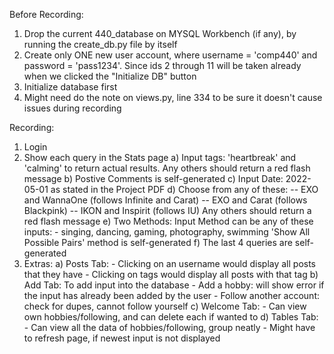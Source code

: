 Before Recording:
1) Drop the current 440_database on MYSQL Workbench (if any), by running the create_db.py file by itself
2) Create only ONE new user account, where username = 'comp440' and password = 'pass1234'. Since ids 2 through 11 will be taken already when we clicked the "Initialize DB" button
3) Initialize database first
4) Might need do the note on views.py, line 334 to be sure it doesn't cause issues during recording

Recording:
1) Login
2) Show each query in the Stats page
    a) Input tags: 'heartbreak' and 'calming' to return actual results. 
        Any others should return a red flash message
    b) Postive Comments is self-generated
    c) Input Date: 2022-05-01 as stated in the Project PDF
    d) Choose from any of these:
        -- EXO and WannaOne (follows Infinite and Carat)
        -- EXO and Carat (follows Blackpink)
        -- IKON and Inspirit (follows IU)
        Any others should return a red flash message
    e) Two Methods:
            Input Method can be any of these inputs:
                - singing, dancing, gaming, photography, swimming
            'Show All Possible Pairs' method is self-generated
    f) The last 4 queries are self-generated
3) Extras:
    a) Posts Tab:
        - Clicking on an username would display all posts that they have
        - Clicking on tags would display all posts with that tag
    b) Add Tab: To add input into the database
        - Add a hobby: will show error if the input has already been added by the user
        - Follow another account: check for dupes, cannot follow yourself
    c) Welcome Tab:
        - Can view own hobbies/following, and can delete each if wanted to
    d) Tables Tab:
        - Can view all the data of hobbies/following, group neatly
        - Might have to refresh page, if newest input is not displayed